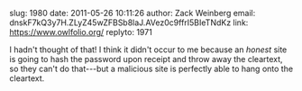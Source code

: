 slug:    1980
date:    2011-05-26 10:11:26
author:  Zack Weinberg
email:   dnskF7kQ3y7H.ZLyZ45wZFBSb8laJ.AVez0c9ffrI5BIeTNdKz
link:     https://www.owlfolio.org/
replyto: 1971

I hadn't thought of that!  I think it didn't occur to me because an
<i>honest</i> site is going to hash the password upon receipt and
throw away the cleartext, so they can't do that---but a malicious site
is perfectly able to hang onto the cleartext.
